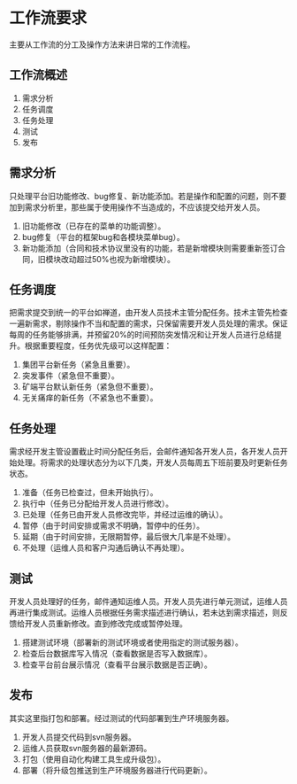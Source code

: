 # 工作流要求
主要从工作流的分工及操作方法来讲日常的工作流程。

## 工作流概述

1. 需求分析
2. 任务调度
3. 任务处理
4. 测试
5. 发布

## 需求分析 
只处理平台旧功能修改、bug修复、新功能添加。若是操作和配置的问题，则不要加到需求分析里，那些属于使用操作不当造成的，不应该提交给开发人员。

1. 旧功能修改（已存在的菜单的功能调整）。
2. bug修复（平台的框架bug和各模块菜单bug）。
3. 新功能添加（合同和技术协议里没有的功能，若是新增模块则需要重新签订合同，旧模块改动超过50%也视为新增模块）。

## 任务调度
把需求提交到统一的平台如禅道，由开发人员技术主管分配任务。技术主管先检查一遍新需求，剔除操作不当和配置的需求，只保留需要开发人员处理的需求。保证每周的任务能够排满，并预留20%的时间预防突发情况和让开发人员进行总结提升。根据重要程度，任务优先级可以这样配置：

1. 集团平台新任务（紧急且重要）。
2. 突发事件（紧急但不重要）。
3. 矿端平台默认新任务（紧急但不重要）。
4. 无关痛痒的新任务（不紧急也不重要）。

## 任务处理
需求经开发主管设置截止时间分配任务后，会邮件通知各开发人员，各开发人员开始处理。将需求的处理状态分为以下几类，开发人员每周五下班前要及时更新任务状态。

1. 准备（任务已检查过，但未开始执行）。
2. 执行中（任务已分配给开发人员进行修改）。
3. 已处理（任务已由开发人员修改完毕，并经过运维的确认）。
4. 暂停（由于时间安排或需求不明确，暂停中的任务）。
5. 延期（由于时间安排，无限期暂停，最后很大几率是不处理）。
6. 不处理（运维人员和客户沟通后确认不再处理）。

## 测试
开发人员处理好的任务，邮件通知运维人员。开发人员先进行单元测试，运维人员再进行集成测试。运维人员根据任务需求描述进行确认，若未达到需求描述，则反馈给开发人员重新修改。直到修改完成或暂停处理。

1. 搭建测试环境（部署新的测试环境或者使用指定的测试服务器）。
2. 检查后台数据库写入情况（查看数据是否写入数据库）。
3. 检查平台前台展示情况（查看平台展示数据是否正确）。

## 发布
其实这里指打包和部署。经过测试的代码部署到生产环境服务器。

1. 开发人员提交代码到svn服务器。
2. 运维人员获取svn服务器的最新源码。
3. 打包（使用自动化构建工具生成升级包）。
4. 部署（将升级包推送到生产环境服务器进行代码更新）。
